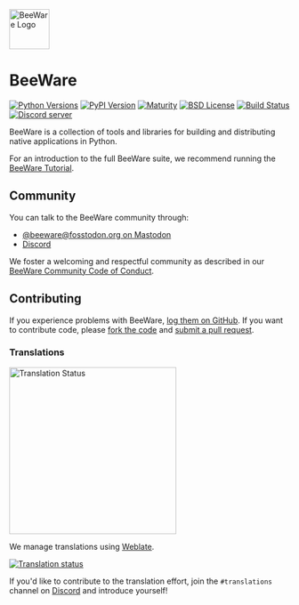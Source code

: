<a href="https://beeware.org">
  <img src="https://beeware.org/static/images/brutus-270.png" alt="BeeWare Logo" height="72">
</a>

# BeeWare

[![Python Versions](https://img.shields.io/pypi/pyversions/beeware.svg)](https://pypi.python.org/pypi/beeware)
[![PyPI Version](https://img.shields.io/pypi/v/beeware.svg)](https://pypi.python.org/pypi/beeware)
[![Maturity](https://img.shields.io/pypi/status/beeware.svg)](https://pypi.python.org/pypi/beeware)
[![BSD License](https://img.shields.io/pypi/l/beeware.svg)](https://github.com/beeware/beeware/blob/main/LICENSE)
[![Build Status](https://github.com/beeware/beeware/workflows/CI/badge.svg?branch=main)](https://github.com/beeware/beeware/actions)
[![Discord server](https://img.shields.io/discord/836455665257021440?label=Discord%20Chat&logo=discord&style=plastic)](https://beeware.org/bee/chat/)

BeeWare is a collection of tools and libraries for building and
distributing native applications in Python.

For an introduction to the full BeeWare suite, we recommend running the
[BeeWare Tutorial](https://tutorial.beeware.org/).

## Community

You can talk to the BeeWare community through:

- [@beeware@fosstodon.org on Mastodon](https://fosstodon.org/@beeware)
- [Discord](https://beeware.org/bee/chat/)

We foster a welcoming and respectful community as described in our
[BeeWare Community Code of
Conduct](http://beeware.org/community/behavior/).

## Contributing

If you experience problems with BeeWare, [log them on
GitHub](https://github.com/beeware/beeware/issues). If you want to
contribute code, please [fork the
code](https://github.com/beeware/beeware) and [submit a pull
request](https://github.com/beeware/beeware/pulls).

### Translations

<a href="https://hosted.weblate.org/engage/beeware/">
  <img src="https://hosted.weblate.org/widget/beeware/open-graph.png" alt="Translation Status" width="300">
</a>

We manage translations using [Weblate](https://weblate.org/).

[![Translation status](https://hosted.weblate.org/widget/beeware/horizontal-blue.svg)](https://hosted.weblate.org/engage/beeware/)

If you'd like to contribute to the translation effort, join the
`#translations` channel on [Discord](https://beeware.org/bee/chat/) and
introduce yourself!
